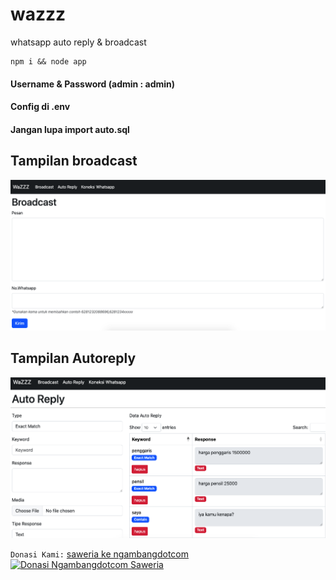 # wazzz
whatsapp auto reply &amp; broadcast

```
npm i && node app

```

#### Username & Password (admin : admin)
#### Config di .env
#### Jangan lupa import auto.sql


## Tampilan broadcast
![Contoh Gambar](https://github.com/ngambang/wazzz/raw/master/demo/broadcast.png)





## Tampilan Autoreply
![Contoh Gambar](https://github.com/ngambang/wazzz/raw/master/demo/autoreply.png)

<p><code>Donasi Kami:</code>
<a href="https://saweria.co/ngambangdotcom" target="_blank">saweria ke ngambangdotcom <img src="https://saweria.co/_next/image?url=%2F_next%2Fstatic%2Fmedia%2Fcapy_happy.603c7293.svg&w=384&q=75" alt="Donasi Ngambangdotcom Saweria" height="30"></a>
 </p>


